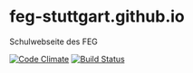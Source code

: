 feg-stuttgart.github.io
=======================

Schulwebseite des FEG

[![Code Climate](https://codeclimate.com/github/feg-stuttgart/grunt.png)](https://codeclimate.com/github/feg-stuttgart/grunt)
[![Build Status](https://travis-ci.org/feg-stuttgart/grunt.png?branch=master)](https://travis-ci.org/feg-stuttgart/grunt)
